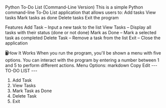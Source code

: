 Python To-Do List (Command-Line Version)
This is a simple Python command-line To-Do List application that allows users to:
Add tasks
View tasks
Mark tasks as done
Delete tasks
Exit the program

Features
Add Task – Input a new task to the list
View Tasks – Display all tasks with their status (done or not done)
Mark as Done – Mark a selected task as completed
Delete Task – Remove a task from the list
Exit – Close the application

🖥How It Works
When you run the program, you'll be shown a menu with five options. You can interact with the program by entering a number between 1 and 5 to perform different actions.
Menu Options:
markdown
Copy
Edit
--- TO-DO LIST ---
1. Add Task
2. View Tasks
3. Mark Task as Done
4. Delete Task
5. Exit
